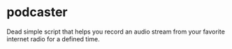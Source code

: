# podcaster
Dead simple script that helps you record an audio stream from your favorite internet radio for a defined time.
